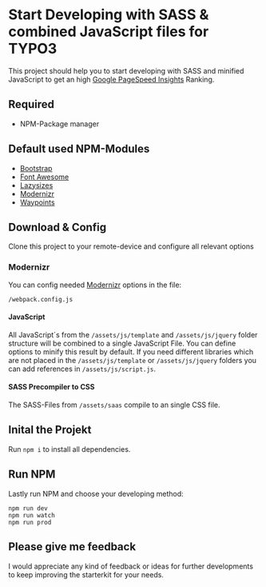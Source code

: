 # Start Developing with SASS & combined JavaScript files for TYPO3
This project should help you to start developing with SASS and minified JavaScript to get an high [Google PageSpeed Insights](https://developers.google.com/speed/pagespeed/insights/) Ranking.

## Required
- NPM-Package manager

## Default used NPM-Modules
- [Bootstrap](http://getbootstrap.com/)
- [Font Awesome](https://fortawesome.github.io/Font-Awesome/)
- [Lazysizes](https://github.com/aFarkas/lazysizes)
- [Modernizr](https://modernizr.com)
- [Waypoints](http://imakewebthings.com/waypoints/)

## Download & Config
Clone this project to your remote-device and configure all relevant options

### Modernizr
You can config needed [Modernizr](https://modernizr.com/) options in the file:
```
/webpack.config.js
```

#### JavaScript
All JavaScript´s from the `/assets/js/template` and `/assets/js/jquery` folder structure will be combined to a single JavaScript File. You can define options to minify this result by default.
If you need different libraries which are not placed in the `/assets/js/template` or `/assets/js/jquery` folders you can add references in `/assets/js/script.js`.

#### SASS Precompiler to CSS
The SASS-Files from `/assets/saas` compile to an single CSS file.

## Inital the Projekt
Run `npm i` to install all dependencies.

## Run NPM
Lastly run NPM and choose your developing method:
```
npm run dev
npm run watch
npm run prod
```

## Please give me feedback
I would appreciate any kind of feedback or ideas for further developments to keep improving the starterkit for your needs.
